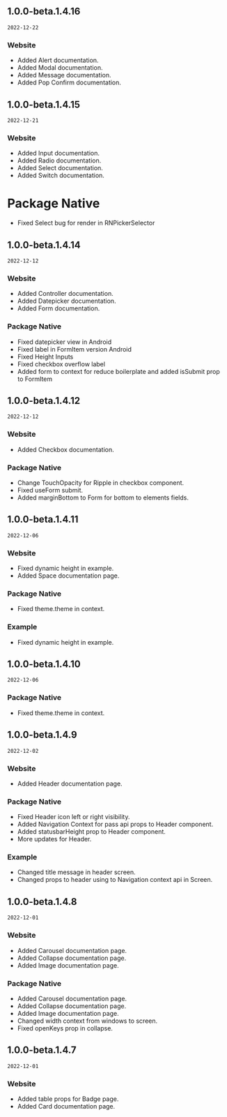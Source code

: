 ## 1.0.0-beta.1.4.16

`2022-12-22`

### Website
- Added Alert documentation.
- Added Modal documentation.
- Added Message documentation.
- Added Pop Confirm documentation.

## 1.0.0-beta.1.4.15

`2022-12-21`

### Website
- Added Input documentation.
- Added Radio documentation.
- Added Select documentation.
- Added Switch documentation.

# Package Native
- Fixed Select bug for render in RNPickerSelector

## 1.0.0-beta.1.4.14

`2022-12-12`

### Website
- Added Controller documentation.
- Added Datepicker documentation.
- Added Form documentation.

### Package Native
- Fixed datepicker view in Android
- Fixed label in FormItem version Android
- Fixed Height Inputs
- Fixed checkbox overflow label
- Added form to context for reduce boilerplate and added isSubmit prop to FormItem

## 1.0.0-beta.1.4.12

`2022-12-12`

### Website
- Added Checkbox documentation.

### Package Native
- Change TouchOpacity for Ripple in checkbox component.
- Fixed useForm submit.
- Added marginBottom to Form for bottom to elements fields.

## 1.0.0-beta.1.4.11

`2022-12-06`

### Website
- Fixed dynamic height in example.
- Added Space documentation page.

### Package Native
- Fixed theme.theme in context.

### Example
- Fixed dynamic height in example.

## 1.0.0-beta.1.4.10

`2022-12-06`

### Package Native
- Fixed theme.theme in context.

## 1.0.0-beta.1.4.9

`2022-12-02`

### Website
- Added Header documentation page.

### Package Native
- Fixed Header icon left or right visibility.
- Added Navigation Context for pass api props to Header component.
- Added statusbarHeight prop to Header component.
- More updates for Header.

### Example
- Changed title message in header screen.
- Changed props to header using to Navigation context api in Screen.

## 1.0.0-beta.1.4.8

`2022-12-01`

### Website
- Added Carousel documentation page.
- Added Collapse documentation page.
- Added Image documentation page.

### Package Native
- Added Carousel documentation page.
- Added Collapse documentation page.
- Added Image documentation page.
- Changed width context from windows to screen.
- Fixed openKeys prop in collapse.

## 1.0.0-beta.1.4.7

`2022-12-01`

### Website
- Added table props for Badge page.
- Added Card documentation page.
